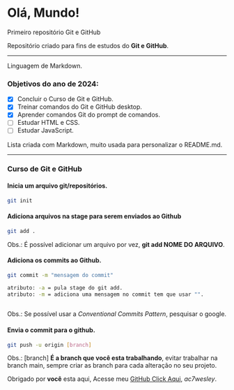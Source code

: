 # Olá, Mundo!

Primeiro repositório Git e GitHub

Repositório criado para fins de estudos do **Git e GitHub**.

---

Linguagem de Markdown.

### Objetivos do ano de 2024:

- [x] Concluir o Curso de Git e GitHub.
- [x] Treinar comandos do Git e GitHub desktop.
- [x] Aprender comandos Git do prompt de comandos.
- [ ] Estudar HTML e CSS.
- [ ] Estudar JavaScript.

Lista criada com Markdown, muito usada para personalizar o README.md.

---

### Curso de Git e GitHub

#### Inicia um arquivo git/repositórios.

```bash
git init
```

#### Adiciona arquivos na stage para serem enviados ao Github

```bash
git add .
```
Obs.: É possível adicionar um arquivo por vez, **git add NOME DO ARQUIVO**.

#### Adiciona os commits ao Github.
```bash
git commit -m "mensagem do commit" 

atributo: -a = pula stage do git add.
atributo: -m = adiciona uma mensagem no commit tem que usar "".
        
```
Obs.: Se possível usar a *Conventional Commits Pattern*, pesquisar o google.
 #### Envia o commit para o github.
 ```bash
git push -u origin [branch]
```
Obs.: [branch] **É a branch que você esta trabalhando**, evitar trabalhar na branch main, sempre criar as branch para cada alteração no seu projeto.



Obrigado por **você** esta aqui, Acesse meu [GitHub Click Aqui](https://github.com/ac7wesley), _ac7wesley_.
